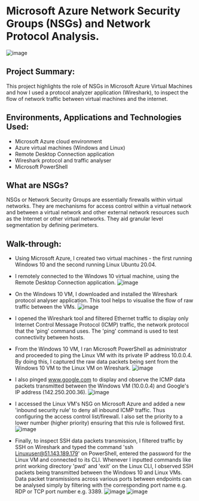 <h1>Microsoft Azure Network Security Groups (NSGs) and Network Protocol Analysis.</h1>

![image](https://github.com/patrickoigwilo/AzureNSGs-NetworkProtocols/assets/162601853/96f1d514-19b0-4b34-97f1-0627885fb888)

<h2>Project Summary:</h2>
This project highlights the role of NSGs in Microsoft Azure Virtual Machines and how I used a protocol analyzer application (Wireshark), to inspect the flow of network traffic between virtual machines and the internet. 

<h2>Environments, Applications and Technologies Used:</h2>

- Microsoft Azure cloud environment
- Azure virtual machines (Windows and Linux)
- Remote Desktop Connection application
- Wireshark protocol and traffic analyser
- Microsoft PowerShell

<h2>What are NSGs?</h2>
NSGs or Network Security Groups are essentially firewalls within virtual networks. They are mechanisms for access control within a virtual network and between a virtual network and other external network resources such as the Internet or other virtual networks. They aid granular level segmentation by defining perimeters.

<h2>Walk-through:</h2>

- Using Microsoft Azure, I created two virtual machines - the first running Windows 10 and the second running Linux Ubuntu 20.04.
- I remotely connected to the Windows 10 virtual machine, using the Remote Desktop Connection application.
  ![image](https://github.com/patrickoigwilo/AzureNSGs-NetworkProtocols/assets/162601853/32677767-c9d2-48d7-8031-90b9bfb0f017)

- On the Windows 10 VM, I downloaded and installed the Wireshark protocol analyser application. This tool helps to visualise the flow of raw traffic between the VMs.
  ![image](https://github.com/patrickoigwilo/AzureNSGs-NetworkProtocols/assets/162601853/d31bb4e5-dd14-4141-910c-ac36a2c2d123)

- I opened the Wireshark tool and filtered Ethernet traffic to display only Internet Control Message Protocol (ICMP) traffic, the network protocol that the 'ping' command uses. The 'ping' command is used to test connectivity between hosts.
- From the Windows 10 VM, I ran Microsoft PowerShell as administrator and proceeded to ping the Linux VM with its private IP address 10.0.0.4. By doing this, I captured the raw data packets being sent from the Windows 10 VM to the Linux VM on Wireshark.
  ![image](https://github.com/patrickoigwilo/AzureNSGs-NetworkProtocols/assets/162601853/8cef79fc-44f3-40c4-a2ce-68fccf6e8b06)
  
- I also pinged www.google.com to display and observe the ICMP data packets transmitted between the Windows VM (10.0.0.4) and Google's IP address (142.250.200.36).
  ![image](https://github.com/patrickoigwilo/AzureNSGs-NetworkProtocols/assets/162601853/a7179c2e-0893-4ccd-bdef-ce075c512003)

- I accessed the Linux VM's NSG on Microsoft Azure and added a new 'inbound security rule' to deny all inbound ICMP traffic. Thus configuring the access control list/firewall. I also set the priority to a lower number (higher priority) ensuring that this rule is followed first.
  ![image](https://github.com/patrickoigwilo/AzureNSGs-NetworkProtocols/assets/162601853/3ceaa35e-664e-4154-8ad9-39d4f299f625)

- Finally, to inspect SSH data packets transmission, I filtered traffic by SSH on Wireshark and typed the command 'ssh Linuxuser@51.143.189.179' on PowerShell, entered the password for the Linux VM and connected to its CLI. Whenever I inputted commands like print working directory 'pwd' and 'exit' on the Linux CLI, I observed SSH packets being transmitted between the Windows 10 and Linux VMs. Data packet transmissions across various ports between endpoints can be analysed simply by filtering with the corresponding port name e.g. RDP or TCP port number e.g. 3389.
  ![image](https://github.com/patrickoigwilo/AzureNSGs-NetworkProtocols/assets/162601853/bba75542-7aa0-4b5a-bdf4-de2e03143650)
  ![image](https://github.com/patrickoigwilo/AzureNSGs-NetworkProtocols/assets/162601853/0b8326d6-d418-4a8b-b814-29f185ab5942)
